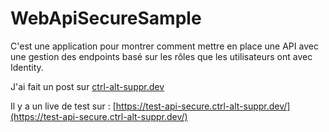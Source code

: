 # WebApiSecureSample
C'est une application pour montrer comment mettre en place une API avec une gestion des endpoints basé sur les rôles que les utilisateurs ont avec Identity.

J'ai fait un post sur [ctrl-alt-suppr.dev](https://www.ctrl-alt-suppr.dev/)

Il y a un live de test sur : [https://test-api-secure.ctrl-alt-suppr.dev/](https://test-api-secure.ctrl-alt-suppr.dev/)
